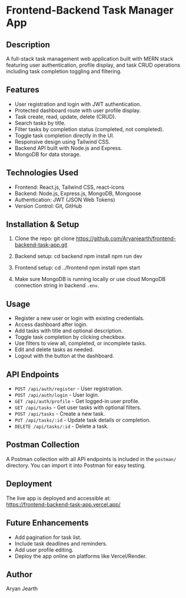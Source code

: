 # Frontend-Backend Task Manager App

## Description
A full-stack task management web application built with MERN stack featuring user authentication, profile display, and task CRUD operations including task completion toggling and filtering.

## Features
- User registration and login with JWT authentication.
- Protected dashboard route with user profile display.
- Task create, read, update, delete (CRUD).
- Search tasks by title.
- Filter tasks by completion status (completed, not completed).
- Toggle task completion directly in the UI.
- Responsive design using Tailwind CSS.
- Backend API built with Node.js and Express.
- MongoDB for data storage.

## Technologies Used
- Frontend: React.js, Tailwind CSS, react-icons
- Backend: Node.js, Express.js, MongoDB, Mongoose
- Authentication: JWT (JSON Web Tokens)
- Version Control: Git, GitHub

## Installation & Setup
1. Clone the repo:
git clone https://github.com/Aryanjearth/frontend-backend-task-app.git

2. Backend setup:
cd backend
npm install
npm run dev

3. Frontend setup:
cd ../frontend
npm install
npm start

4. Make sure MongoDB is running locally or use cloud MongoDB connection string in backend `.env`.

## Usage
- Register a new user or login with existing credentials.
- Access dashboard after login.
- Add tasks with title and optional description.
- Toggle task completion by clicking checkbox.
- Use filters to view all, completed, or incomplete tasks.
- Edit and delete tasks as needed.
- Logout with the button at the dashboard.

## API Endpoints
- `POST /api/auth/register` - User registration.
- `POST /api/auth/login` - User login.
- `GET /api/auth/profile` - Get logged-in user profile.
- `GET /api/tasks` - Get user tasks with optional filters.
- `POST /api/tasks` - Create a new task.
- `PUT /api/tasks/:id` - Update task details or completion.
- `DELETE /api/tasks/:id` - Delete a task.

## Postman Collection
A Postman collection with all API endpoints is included in the `postman/` directory. You can import it into Postman for easy testing.

## Deployment
The live app is deployed and accessible at:  
https://frontend-backend-task-app.vercel.app/
## Future Enhancements
- Add pagination for task list.
- Include task deadlines and reminders.
- Add user profile editing.
- Deploy the app online on platforms like Vercel/Render.

## Author
Aryan Jearth